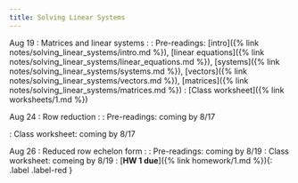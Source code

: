 ```yaml
---
title: Solving Linear Systems
---
```


Aug 19
: Matrices and linear systems 
  : 
: Pre-readings: [intro]({% link notes/solving_linear_systems/intro.md %}), 
[linear equations]({% link notes/solving_linear_systems/linear_equations.md %}), 
[systems]({% link notes/solving_linear_systems/systems.md %}), 
[vectors]({% link notes/solving_linear_systems/vectors.md %}), 
[matrices]({% link notes/solving_linear_systems/matrices.md %})
: [Class worksheet]({% link worksheets/1.md %})

Aug 24
: Row reduction
  : 
: Pre-readings: coming by 8/17
<!-- [matrix equations]({% link notes/solving_linear_systems/matrix_equations.md %}) -->
: Class worksheet: coming by 8/17

Aug 26 
: Reduced row echelon form 
  : 
: Pre-readings: coming by 8/19
: Class worksheet: comeing by 8/19
: [**HW 1 due**]({% link homework/1.md %}){: .label .label-red }

<!-- Oct 1
: **Lab**{: .label .label-purple } [Intro to Java](#)

Oct 2
: [Tracing, IntLists, & Recursion](#)
  : [2.1](#)
: **HW 1 due**{: .label .label-red } -->


<!-- Example

Oct 5
: [Linked Lists & Encapsulation](#)
  : [3.1](#), [2.2](#), [2.3](#)

Oct 6
: **Section**{: .label .label-purple }[Linked Lists](#)
  : [Solution](#)

Oct 7
: [Resizing Arrays](#)
  : [2.4](#), [2.5](#)

Oct 8
: **Lab**{: .label .label-purple } [Resizing Arrays](#)

Oct 9
: [Runtime Analysis](#)
  : [8.1](#), [8.2](#), [8.3](#), [8.4](#)
: **HW 2 due**{: .label .label-red } -->
